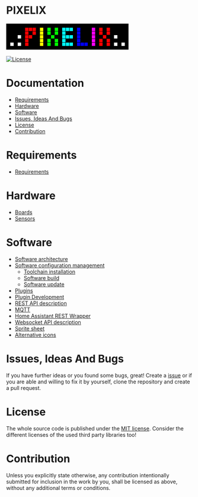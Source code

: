 # PIXELIX <!-- omit in toc -->
![PIXELIX](./images/LogoBlack.png)

[![License](https://img.shields.io/badge/license-MIT-blue.svg)](http://choosealicense.com/licenses/mit/)

# Documentation  <!-- omit in toc -->

- [Requirements](#requirements)
- [Hardware](#hardware)
- [Software](#software)
- [Issues, Ideas And Bugs](#issues-ideas-and-bugs)
- [License](#license)
- [Contribution](#contribution)

# Requirements

* [Requirements](REQUIREMENTS.md)

# Hardware

* [Boards](./boards/README.md)
* [Sensors](SENSORS.md)

# Software

* [Software architecture](./architecture/README.md)
* [Software configuration management](./config/README.md)
    * [Toolchain installation](./config/TOOLCHAIN-INSTALLATION.md)
    * [Software build](./config/SW-BUILD.md)
    * [Software update](./config/SW-UPDATE.md)
* [Plugins](PLUGINS.md)
* [Plugin Development](PLUGIN-DEV.md)
* [REST API description](https://app.swaggerhub.com/apis/BlueAndi/Pixelix/1.2.1)
* [MQTT](MQTT.md)
* [Home Assistant REST Wrapper](HOMEASSISTANT.md)
* [Websocket API description](WEBSOCKET.md)
* [Sprite sheet](SPRITESHEET.md)
* [Alternative icons](ICONS.md)

# Issues, Ideas And Bugs
If you have further ideas or you found some bugs, great! Create a [issue](https://github.com/BlueAndi/esp-rgb-led-matrix/issues) or if you are able and willing to fix it by yourself, clone the repository and create a pull request.

# License
The whole source code is published under the [MIT license](http://choosealicense.com/licenses/mit/).
Consider the different licenses of the used third party libraries too!

# Contribution
Unless you explicitly state otherwise, any contribution intentionally submitted for inclusion in the work by you, shall be licensed as above, without any
additional terms or conditions.
